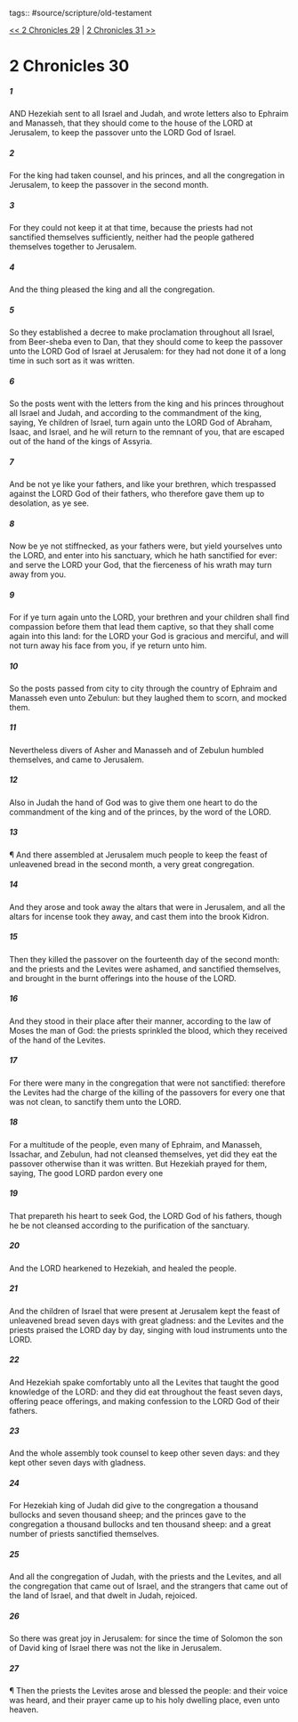 tags:: #source/scripture/old-testament

[<< 2 Chronicles 29](source/scripture/old-testament/14_2_Chronicles/2_Chronicles_29.md) | [2 Chronicles 31 >>](source/scripture/old-testament/14_2_Chronicles/2_Chronicles_31.md)

# 2 Chronicles 30

##### 1

AND Hezekiah sent to all Israel and Judah, and wrote letters also to Ephraim and Manasseh, that they should come to the house of the LORD at Jerusalem, to keep the passover unto the LORD God of Israel.

##### 2

For the king had taken counsel, and his princes, and all the congregation in Jerusalem, to keep the passover in the second month.

##### 3

For they could not keep it at that time, because the priests had not sanctified themselves sufficiently, neither had the people gathered themselves together to Jerusalem.

##### 4

And the thing pleased the king and all the congregation.

##### 5

So they established a decree to make proclamation throughout all Israel, from Beer-sheba even to Dan, that they should come to keep the passover unto the LORD God of Israel at Jerusalem: for they had not done it of a long time in such sort as it was written.

##### 6

So the posts went with the letters from the king and his princes throughout all Israel and Judah, and according to the commandment of the king, saying, Ye children of Israel, turn again unto the LORD God of Abraham, Isaac, and Israel, and he will return to the remnant of you, that are escaped out of the hand of the kings of Assyria.

##### 7

And be not ye like your fathers, and like your brethren, which trespassed against the LORD God of their fathers, who therefore gave them up to desolation, as ye see.

##### 8

Now be ye not stiffnecked, as your fathers were, but yield yourselves unto the LORD, and enter into his sanctuary, which he hath sanctified for ever: and serve the LORD your God, that the fierceness of his wrath may turn away from you.

##### 9

For if ye turn again unto the LORD, your brethren and your children shall find compassion before them that lead them captive, so that they shall come again into this land: for the LORD your God is gracious and merciful, and will not turn away his face from you, if ye return unto him.

##### 10

So the posts passed from city to city through the country of Ephraim and Manasseh even unto Zebulun: but they laughed them to scorn, and mocked them.

##### 11

Nevertheless divers of Asher and Manasseh and of Zebulun humbled themselves, and came to Jerusalem.

##### 12

Also in Judah the hand of God was to give them one heart to do the commandment of the king and of the princes, by the word of the LORD.

##### 13

¶ And there assembled at Jerusalem much people to keep the feast of unleavened bread in the second month, a very great congregation.

##### 14

And they arose and took away the altars that were in Jerusalem, and all the altars for incense took they away, and cast them into the brook Kidron.

##### 15

Then they killed the passover on the fourteenth day of the second month: and the priests and the Levites were ashamed, and sanctified themselves, and brought in the burnt offerings into the house of the LORD.

##### 16

And they stood in their place after their manner, according to the law of Moses the man of God: the priests sprinkled the blood, which they received of the hand of the Levites.

##### 17

For there were many in the congregation that were not sanctified: therefore the Levites had the charge of the killing of the passovers for every one that was not clean, to sanctify them unto the LORD.

##### 18

For a multitude of the people, even many of Ephraim, and Manasseh, Issachar, and Zebulun, had not cleansed themselves, yet did they eat the passover otherwise than it was written. But Hezekiah prayed for them, saying, The good LORD pardon every one

##### 19

That prepareth his heart to seek God, the LORD God of his fathers, though he be not cleansed according to the purification of the sanctuary.

##### 20

And the LORD hearkened to Hezekiah, and healed the people.

##### 21

And the children of Israel that were present at Jerusalem kept the feast of unleavened bread seven days with great gladness: and the Levites and the priests praised the LORD day by day, singing with loud instruments unto the LORD.

##### 22

And Hezekiah spake comfortably unto all the Levites that taught the good knowledge of the LORD: and they did eat throughout the feast seven days, offering peace offerings, and making confession to the LORD God of their fathers.

##### 23

And the whole assembly took counsel to keep other seven days: and they kept other seven days with gladness.

##### 24

For Hezekiah king of Judah did give to the congregation a thousand bullocks and seven thousand sheep; and the princes gave to the congregation a thousand bullocks and ten thousand sheep: and a great number of priests sanctified themselves.

##### 25

And all the congregation of Judah, with the priests and the Levites, and all the congregation that came out of Israel, and the strangers that came out of the land of Israel, and that dwelt in Judah, rejoiced.

##### 26

So there was great joy in Jerusalem: for since the time of Solomon the son of David king of Israel there was not the like in Jerusalem.

##### 27

¶ Then the priests the Levites arose and blessed the people: and their voice was heard, and their prayer came up to his holy dwelling place, even unto heaven.
